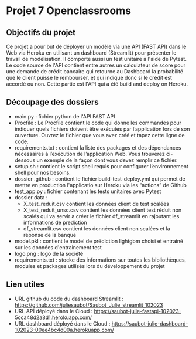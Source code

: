 # Projet 7 Openclassrooms

## Objectifs du projet
Ce projet a pour but de déployer un modèle via une API (FAST API) dans le Web via Heroku en utilisant un dashboard (Streamlit) pour présenter le travail de modélisation. Il comporte aussi un test unitaire à l'aide de Pytest. Le code source de l'API contient entre autres un calculateur de score pour une demande de crédit bancaire qui retourne au Dashboard la probabilité que le client puisse le rembourser, et qui indique donc si le crédit est accordé ou non. Cette partie est l'API qui a été build and deploy on Heroku.


## Découpage des dossiers
- main.py : fichier python de l'API FAST API
- Procfile : Le Procfile contient le code qui donne les commandes pour indiquer quels fichiers doivent être exécutés par l’application lors de son ouverture. Ouvrez le fichier que vous avez créé et tapez cette ligne de code.
- requirements.txt : contient la liste des packages et des dépendances nécessaires à l’exécution de l’application Web. Vous trouverez ci-dessous un exemple de la façon dont vous devez remplir ce fichier.
- setup.sh : contient le script shell requis pour configurer l’environnement shell pour nos besoins.
- dossier .github : contient le fichier build-test-deploy.yml qui permet de mettre en production l'applicatio sur Heroku via les “actions” de Github
- test_app.py : fichier contenant les tests unitaires avec Pytest
- dossier data :
  - X_test_reduit.csv contient les données client de test scalées
  - X_test_reduit_unsc.csv contient les données client test réduit non scalés qui va servir a créer le fichier df_streamlit en rajoutant les informations de prediction
  - df_streamlit.csv contient les données client non scalées et la réponse de la banque
- model.pkl : contient le model de prédiction lightgbm choisi et entrainé sur les données d'entrainement test
- logo.png : logo de la société
- requirements.txt : stocke des informations sur toutes les bibliothèques, modules et packages utilisés lors du développement du projet


## Lien utiles
- URL github du code du dashboard Streamlit : https://github.com/juliesaubot/Saubot_Julie_streamlit_102023
- URL API déployé dans le Cloud : https://saubot-julie-fastapi-102023-5cca48d2a8d1.herokuapp.com/
- URL dashboard déployé dans le Cloud : https://saubot-julie-dashboard-102023-00ee4bc4d00a.herokuapp.com/ 

